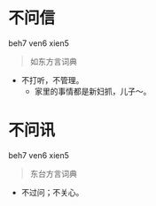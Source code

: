 # 不问信
beh7 ven6 xien5
> 如东方言词典
- 不打听，不管理。
  - 家里的事情都是新妇抓，儿子～。

# 不问讯
beh7 ven6 xien5
> 东台方言词典
- 不过问；不关心。
